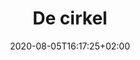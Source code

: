---
title: "De cirkel"
date: 2020-08-05T16:17:25+02:00
weight: 7
draft: true
description: "In deze les gaan we dieper in op de cirkel. We leren over de straal, diameter, middelpunt en zaken zoals een koorde, middellijn en middelpuntshoek. We nemen ook een snelle kijk op de symmetrie van een cirkel."
tags: ["Vlakke figuren", "Cirkels", "Meetkundige eigenschappen"]
images: []
---
